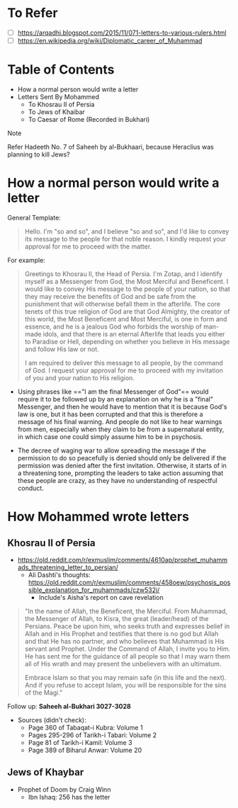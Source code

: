 # To Refer
- [ ] https://arqadhi.blogspot.com/2015/11/071-letters-to-various-rulers.html
- [ ] https://en.wikipedia.org/wiki/Diplomatic_career_of_Muhammad
# Table of Contents
- How a normal person would write a letter
- Letters Sent By Mohammed
	- To Khosrau II of Persia
	- To Jews of Khaibar
	- To Caesar of Rome (Recorded in Bukhari)

> [!NOTE]
> Refer Hadeeth No. 7 of Saheeh by al-Bukhaari, because Heraclius was planning to kill Jews?

# How a normal person would write a letter
General Template:
> Hello. I'm "so and so", and I believe "so and so", and I'd like to convey its message to the people for that noble reason. I kindly request your approval for me to proceed with the matter.

For example:
> Greetings to Khosrau II, the Head of Persia. I'm Zotap, and I identify myself as a Messenger from God, the Most Merciful and Beneficent. I would like to convey His message to the people of your nation, so that they may receive the benefits of God and be safe from the punishment that will otherwise befall them in the afterlife. The core tenets of this true religion of God are that God Almighty, the creator of this world, the Most Beneficent and Most Merciful, is one in form and essence, and he is a jealous God who forbids the worship of man-made idols, and that there is an eternal Afterlife that leads you either to Paradise or Hell, depending on whether you believe in His message and follow His law or not.
> 
> I am required to deliver this message to all people, by the command of God. I request your approval for me to proceed with my invitation of you and your nation to His religion.

- Using phrases like =="I am the final Messenger of God"== would require it to be followed up by an explanation on why he is a "final" Messenger, and then he would have to mention that it is because God's law is one, but it has been corrupted and that this is therefore a message of his final warning. And people do not like to hear warnings from men, especially when they claim to be from a supernatural entity, in which case one could simply assume him to be in psychosis.

- The decree of waging war to allow spreading the message if the permission to do so peacefully is denied should only be delivered if the permission was denied after the first invitation. Otherwise, it starts of in a threatening tone, prompting the leaders to take action assuming that these people are crazy, as they have no understanding of respectful conduct.
# How Mohammed wrote letters
## Khosrau II of Persia
- https://old.reddit.com/r/exmuslim/comments/4610ap/prophet_muhammads_threatening_letter_to_persian/
	- Ali Dashti's thoughts: https://old.reddit.com/r/exmuslim/comments/458oew/psychosis_possible_explanation_for_muhammads/czw532j/
		- Include's Aisha's report on cave revelation

> "In the name of Allah, the Beneficent, the Merciful. From Muhammad, the Messenger of Allah, to Kisra, the great (leader/head) of the Persians. Peace be upon him, who seeks truth and expresses belief in Allah and in His Prophet and testifies that there is no god but Allah and that He has no partner, and who believes that Muhammad is His servant and Prophet. Under the Command of Allah, I invite you to Him. He has sent me for the guidance of all people so that I may warn them all of His wrath and may present the unbelievers with an ultimatum.
> 
> Embrace Islam so that you may remain safe (in this life and the next). And if you refuse to accept Islam, you will be responsible for the sins of the Magi."

Follow up: **Saheeh al-Bukhari 3027-3028**

- Sources (didn't check):
	- Page 360 of Tabaqat-i Kubra: Volume 1
	- Pages 295-296 of Tarikh-i Tabari: Volume 2
	- Page 81 of Tarikh-i Kamil: Volume 3
	- Page 389 of Biharul Anwar: Volume 20 
## Jews of Khaybar
- Prophet of Doom by Craig Winn
	- Ibn Ishaq: 256 has the letter